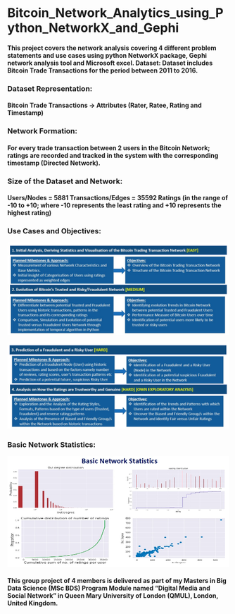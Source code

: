 # Bitcoin_Network_Analytics_using_Python_NetworkX_and_Gephi

<h4>This project covers the network analysis covering 4 different problem statements and use cases using python NetworkX package, Gephi network analysis tool and Microsoft excel.  Dataset: Dataset includes Bitcoin Trade Transactions for the period between 2011 to 2016.</h4> 
  
<h3>Dataset Representation:</h3> 
<h4>Bitcoin Trade Transactions -> Attributes (Rater, Ratee, Rating and Timestamp)</h4>
  
<h3>Network Formation:</h3>
<h4>For every trade transaction between 2 users in the Bitcoin Network; ratings are recorded and tracked in the system with the corresponding timestamp (Directed Network).</h4>  
  
<h3>Size of the Dataset and Network:</h3> 
<h4>Users/Nodes = 5881 Transactions/Edges = 35592 Ratings (in the range of -10 to +10; where -10 represents the least rating and +10 represents the highest rating)</h4> 

<h3>Use Cases and Objectives:</h3>

![](images/2_Problem_Statements_and_Usecases_1&2.jpg)

![](images/3_Problem_Statements_and_Usecases_3&4.jpg)
  
<h3>Basic Network Statistics:</h3>  

![](images/1_Basic_Network_Statistics.jpg)

<h4>This group project of 4 members is delivered as part of my Masters in Big Data Science (MSc BDS) Program Module named “Digital Media and Social Network” in Queen Mary University of London (QMUL), London, United Kingdom.</h4>
 
